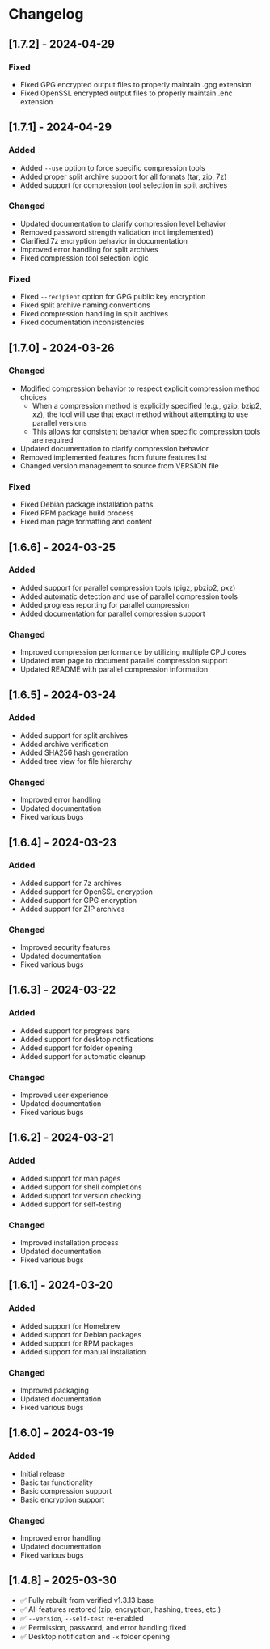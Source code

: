 # Changelog

## [1.7.2] - 2024-04-29

### Fixed
- Fixed GPG encrypted output files to properly maintain .gpg extension
- Fixed OpenSSL encrypted output files to properly maintain .enc extension

## [1.7.1] - 2024-04-29

### Added
- Added `--use` option to force specific compression tools
- Added proper split archive support for all formats (tar, zip, 7z)
- Added support for compression tool selection in split archives

### Changed
- Updated documentation to clarify compression level behavior
- Removed password strength validation (not implemented)
- Clarified 7z encryption behavior in documentation
- Improved error handling for split archives
- Fixed compression tool selection logic

### Fixed
- Fixed `--recipient` option for GPG public key encryption
- Fixed split archive naming conventions
- Fixed compression handling in split archives
- Fixed documentation inconsistencies

## [1.7.0] - 2024-03-26

### Changed
- Modified compression behavior to respect explicit compression method choices
  - When a compression method is explicitly specified (e.g., gzip, bzip2, xz), the tool will use that exact method without attempting to use parallel versions
  - This allows for consistent behavior when specific compression tools are required
- Updated documentation to clarify compression behavior
- Removed implemented features from future features list
- Changed version management to source from VERSION file

### Fixed
- Fixed Debian package installation paths
- Fixed RPM package build process
- Fixed man page formatting and content

## [1.6.6] - 2024-03-25
### Added
- Added support for parallel compression tools (pigz, pbzip2, pxz)
- Added automatic detection and use of parallel compression tools
- Added progress reporting for parallel compression
- Added documentation for parallel compression support

### Changed
- Improved compression performance by utilizing multiple CPU cores
- Updated man page to document parallel compression support
- Updated README with parallel compression information

## [1.6.5] - 2024-03-24
### Added
- Added support for split archives
- Added archive verification
- Added SHA256 hash generation
- Added tree view for file hierarchy

### Changed
- Improved error handling
- Updated documentation
- Fixed various bugs

## [1.6.4] - 2024-03-23
### Added
- Added support for 7z archives
- Added support for OpenSSL encryption
- Added support for GPG encryption
- Added support for ZIP archives

### Changed
- Improved security features
- Updated documentation
- Fixed various bugs

## [1.6.3] - 2024-03-22
### Added
- Added support for progress bars
- Added support for desktop notifications
- Added support for folder opening
- Added support for automatic cleanup

### Changed
- Improved user experience
- Updated documentation
- Fixed various bugs

## [1.6.2] - 2024-03-21
### Added
- Added support for man pages
- Added support for shell completions
- Added support for version checking
- Added support for self-testing

### Changed
- Improved installation process
- Updated documentation
- Fixed various bugs

## [1.6.1] - 2024-03-20
### Added
- Added support for Homebrew
- Added support for Debian packages
- Added support for RPM packages
- Added support for manual installation

### Changed
- Improved packaging
- Updated documentation
- Fixed various bugs

## [1.6.0] - 2024-03-19
### Added
- Initial release
- Basic tar functionality
- Basic compression support
- Basic encryption support

### Changed
- Improved error handling
- Updated documentation
- Fixed various bugs

## [1.4.8] - 2025-03-30
- ✅ Fully rebuilt from verified v1.3.13 base
- ✅ All features restored (zip, encryption, hashing, trees, etc.)
- ✅ `--version`, `--self-test` re-enabled
- ✅ Permission, password, and error handling fixed
- ✅ Desktop notification and `-x` folder opening
